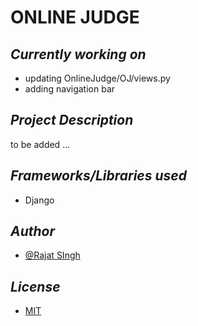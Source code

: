 # ONLINE JUDGE

## *Currently working on*
- updating OnlineJudge/OJ/views.py
- adding navigation bar


## *Project Description*
to be added ...


## *Frameworks/Libraries used*
- Django


## *Author*
- [@Rajat SIngh](https://www.github.com/RajatSingh08)


## *License*
- [MIT](https://choosealicense.com/licenses/mit/)
